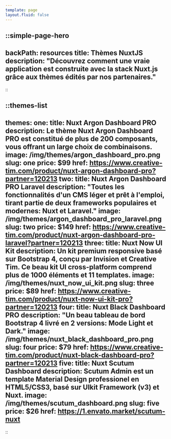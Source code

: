 ```yaml
---
template: page
layout.fluid: false
---
```

::simple-page-hero
---
backPath: resources
title: Thèmes NuxtJS
description: "Découvrez comment une vraie application est construite avec la stack Nuxt.js grâce aux thèmes édités par nos partenaires."
---
::

::themes-list
---
themes:
  one:
    title: Nuxt Argon Dashboard PRO
    description: Le thème Nuxt Argon Dashboard PRO est constitué de plus de 200 composants, vous offrant un large choix de combinaisons.
    image: /img/themes/argon_dashboard_pro.png
    slug: one
    price: $99
    href: https://www.creative-tim.com/product/nuxt-argon-dashboard-pro?partner=120213
  two:
    title: Nuxt Argon Dashboard PRO Laravel
    description: "Toutes les fonctionnalités d'un CMS léger et prêt à l'emploi, tirant partie de deux frameworks populaires et modernes: Nuxt et Laravel."
    image: /img/themes/argon_dashboard_pro_laravel.png
    slug: two
    price: $149
    href: https://www.creative-tim.com/product/nuxt-argon-dashboard-pro-laravel?partner=120213
  three:
    title: Nuxt Now UI Kit
    description: Un kit premium responsive basé sur Bootstrap 4, conçu par Invision et Creative Tim. Ce beau kit UI cross-platform comprend plus de 1000 éléments et 11 templates.
    image: /img/themes/nuxt_now_ui_kit.png
    slug: three
    price: $89
    href: https://www.creative-tim.com/product/nuxt-now-ui-kit-pro?partner=120213
  four:
    title: Nuxt Black Dashboard PRO
    description: "Un beau tableau de bord Bootstrap 4 livré en 2 versions: Mode Light et Dark."
    image: /img/themes/nuxt_black_dashboard_pro.png
    slug: four
    price: $79
    href: https://www.creative-tim.com/product/nuxt-black-dashboard-pro?partner=120213
  five:
    title: Nuxt Scutum Dashboard
    description: Scutum Admin est un template Material Design professionel en HTML5/CSS3, basé sur UIkit Framework (v3) et Nuxt.
    image: /img/themes/scutum_dashboard.png
    slug: five
    price: $26
    href: https://1.envato.market/scutum-nuxt
---
::
